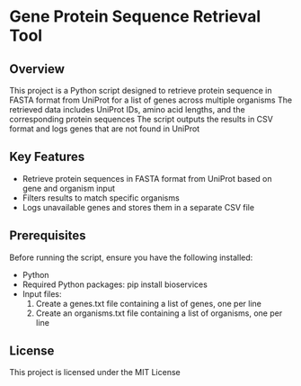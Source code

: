 # Gene Protein Sequence Retrieval Tool

## Overview

This project is a Python script designed to retrieve protein sequence in FASTA format from UniProt for a list of genes across multiple organisms
The retrieved data includes UniProt IDs, amino acid lengths, and the corresponding protein sequences
The script outputs the results in CSV format and logs genes that are not found in UniProt

## Key Features

- Retrieve protein sequences in FASTA format from UniProt based on gene and organism input
- Filters results to match specific organisms
- Logs unavailable genes and stores them in a separate CSV file

## Prerequisites

Before running the script, ensure you have the following installed:

- Python
- Required Python packages: pip install bioservices
- Input files:
    1. Create a genes.txt file containing a list of genes, one per line
    2. Create an organisms.txt file containing a list of organisms, one per line
 
##  License
This project is licensed under the MIT License
